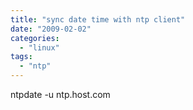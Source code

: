 ```yaml
---
title: "sync date time with ntp client"
date: "2009-02-02"
categories: 
  - "linux"
tags: 
  - "ntp"
---
```


ntpdate -u ntp.host.com
